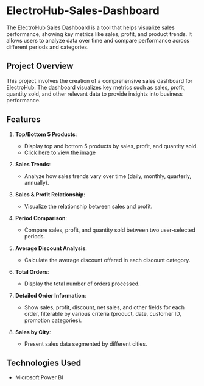 # ElectroHub-Sales-Dashboard
The ElectroHub Sales Dashboard is a tool that helps visualize sales performance, showing key metrics like sales, profit, and product trends. It allows users to analyze data over time and compare performance across different periods and categories.

## Project Overview
This project involves the creation of a comprehensive sales dashboard for ElectroHub. The dashboard visualizes key metrics such as sales, profit, quantity sold, and other relevant data to provide insights into business performance.

## Features
1. **Top/Bottom 5 Products**:
   - Display top and bottom 5 products by sales, profit, and quantity sold.
   - [Click here to view the image](https://raw.githubusercontent.com/rahul-nagaura/ElectroHub-Sales-Dashboard/refs/heads/main/Images/Image%201.png)

2. **Sales Trends**:
   - Analyze how sales trends vary over time (daily, monthly, quarterly, annually).

3. **Sales & Profit Relationship**:
   - Visualize the relationship between sales and profit.

4. **Period Comparison**:
   - Compare sales, profit, and quantity sold between two user-selected periods.

5. **Average Discount Analysis**:
   - Calculate the average discount offered in each discount category.

6. **Total Orders**:
   - Display the total number of orders processed.

7. **Detailed Order Information**:
   - Show sales, profit, discount, net sales, and other fields for each order, filterable by various criteria (product, date, customer ID, promotion categories).

8. **Sales by City**:
   - Present sales data segmented by different cities.

## Technologies Used
- Microsoft Power BI
